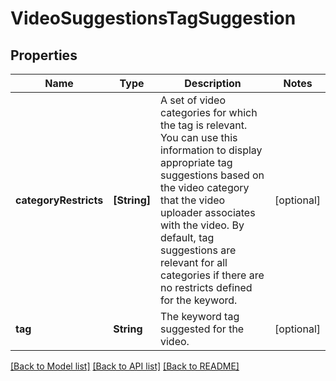 # VideoSuggestionsTagSuggestion

## Properties
Name | Type | Description | Notes
------------ | ------------- | ------------- | -------------
**categoryRestricts** | **[String]** | A set of video categories for which the tag is relevant. You can use this information to display appropriate tag suggestions based on the video category that the video uploader associates with the video. By default, tag suggestions are relevant for all categories if there are no restricts defined for the keyword. | [optional] 
**tag** | **String** | The keyword tag suggested for the video. | [optional] 

[[Back to Model list]](../README.md#documentation-for-models) [[Back to API list]](../README.md#documentation-for-api-endpoints) [[Back to README]](../README.md)


